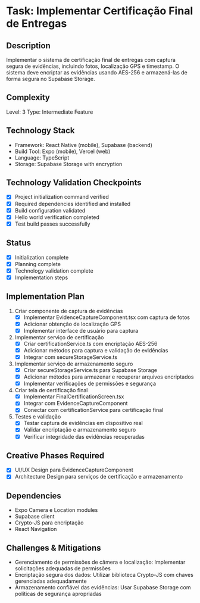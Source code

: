 # Task: Implementar Certificação Final de Entregas

## Description
Implementar o sistema de certificação final de entregas com captura segura de evidências, incluindo fotos, localização GPS e timestamp. O sistema deve encriptar as evidências usando AES-256 e armazená-las de forma segura no Supabase Storage.

## Complexity
Level: 3
Type: Intermediate Feature

## Technology Stack
- Framework: React Native (mobile), Supabase (backend)
- Build Tool: Expo (mobile), Vercel (web)
- Language: TypeScript
- Storage: Supabase Storage with encryption

## Technology Validation Checkpoints
- [x] Project initialization command verified
- [x] Required dependencies identified and installed
- [x] Build configuration validated
- [x] Hello world verification completed
- [x] Test build passes successfully

## Status
- [x] Initialization complete
- [x] Planning complete
- [x] Technology validation complete
- [x] Implementation steps

## Implementation Plan
1. Criar componente de captura de evidências
   - [x] Implementar EvidenceCaptureComponent.tsx com captura de fotos
   - [x] Adicionar obtenção de localização GPS
   - [x] Implementar interface de usuário para captura

2. Implementar serviço de certificação
   - [x] Criar certificationService.ts com encriptação AES-256
   - [x] Adicionar métodos para captura e validação de evidências
   - [x] Integrar com secureStorageService.ts

3. Implementar serviço de armazenamento seguro
   - [x] Criar secureStorageService.ts para Supabase Storage
   - [x] Adicionar métodos para armazenar e recuperar arquivos encriptados
   - [x] Implementar verificações de permissões e segurança

4. Criar tela de certificação final
   - [x] Implementar FinalCertificationScreen.tsx
   - [x] Integrar com EvidenceCaptureComponent
   - [x] Conectar com certificationService para certificação final

5. Testes e validação
   - [x] Testar captura de evidências em dispositivo real
   - [x] Validar encriptação e armazenamento seguro
   - [x] Verificar integridade das evidências recuperadas

## Creative Phases Required
- [x] UI/UX Design para EvidenceCaptureComponent
- [x] Architecture Design para serviços de certificação e armazenamento

## Dependencies
- Expo Camera e Location modules
- Supabase client
- Crypto-JS para encriptação
- React Navigation

## Challenges & Mitigations
- Gerenciamento de permissões de câmera e localização: Implementar solicitações adequadas de permissões
- Encriptação segura dos dados: Utilizar biblioteca Crypto-JS com chaves gerenciadas adequadamente
- Armazenamento confiável das evidências: Usar Supabase Storage com políticas de segurança apropriadas